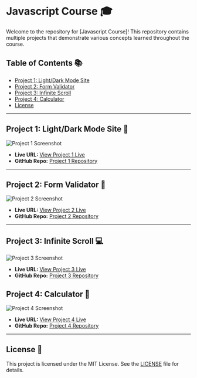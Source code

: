 # Javascript Course 🎓

Welcome to the repository for [Javascript Course]! This repository contains multiple projects that demonstrate various concepts learned throughout the course.


## Table of Contents 📚
- [Project 1: Light/Dark Mode Site](#project-1-project-title)
- [Project 2: Form Validator](#project-2-project-title)
- [Project 3: Infinite Scroll](#project-3-project-title)
- [Project 4: Calculator](#project-3-project-title)
- [License](#license)

---

## Project 1: Light/Dark Mode Site 🚀

![Project 1 Screenshot](https://i.ibb.co.com/C8TZ6gY/1-EF58719-FA92-4-DEC-AA67-B3736255-B7-C9.png)

- **Live URL:** [View Project 1 Live](https://javascript-work-beta.vercel.app/light-dark-mode/index.html)
- **GitHub Repo:** [Project 1 Repository](https://github.com/Azim-Islam/Javascript-Work/tree/main/light-dark-mode)

---

## Project 2: Form Validator 🌟

![Project 2 Screenshot](https://i.ibb.co.com/Bnnzv5Y/509-FC249-EA91-4-ED7-95-F5-ABEAF8-E4-DC6-E.png)

- **Live URL:** [View Project 2 Live](https://javascript-work-beta.vercel.app/form-validator/index.html)
- **GitHub Repo:** [Project 2 Repository](https://github.com/Azim-Islam/Javascript-Work/tree/main/form-validator)

---

## Project 3: Infinite Scroll 💻

![Project 3 Screenshot](https://i.ibb.co.com/xhzQZhL/6409-D26-F-F6-FC-4-FD0-93-E7-610-DCA185-AC4.png)

- **Live URL:** [View Project 3 Live](https://javascript-work-beta.vercel.app/infinite-scroll/index.html)
- **GitHub Repo:** [Project 3 Repository](https://github.com/Azim-Islam/Javascript-Work/tree/main/infinite-scroll)


## Project 4:  Calculator 💎

![Project 4 Screenshot](https://i.ibb.co.com/CBqsjcK/2-B31486-D-68-DF-4-B46-9-BD9-6-FE44-E90-C7-F9.png)

- **Live URL:** [View Project 4 Live](https://javascript-work-beta.vercel.app/calculator/index.html)
- **GitHub Repo:** [Project 4 Repository](https://github.com/Azim-Islam/Javascript-Work/tree/main/calculator)
---

## License 📜

This project is licensed under the MIT License. See the [LICENSE](./LICENSE) file for details.
